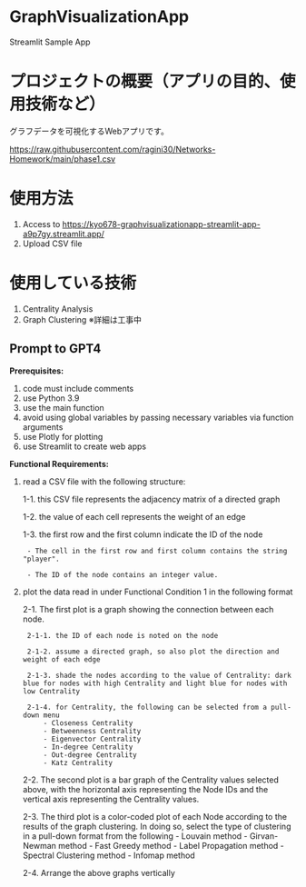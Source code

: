 # GraphVisualizationApp
Streamlit Sample App

# プロジェクトの概要（アプリの目的、使用技術など）
グラフデータを可視化するWebアプリです。

https://raw.githubusercontent.com/ragini30/Networks-Homework/main/phase1.csv

# 使用方法
1. Access to https://kyo678-graphvisualizationapp-streamlit-app-a9p7gy.streamlit.app/
2. Upload CSV file

# 使用している技術
1. Centrality Analysis
2. Graph Clustering
※詳細は工事中

## Prompt to GPT4
**Prerequisites:**
1. code must include comments
2. use Python 3.9
3. use the main function
4. avoid using global variables by passing necessary variables via function arguments
5. use Plotly for plotting
6. use Streamlit to create web apps

**Functional Requirements:**
1. read a CSV file with the following structure:
  
    1-1. this CSV file represents the adjacency matrix of a directed graph
 
    1-2. the value of each cell represents the weight of an edge
 
    1-3. the first row and the first column indicate the ID of the node
  
        - The cell in the first row and first column contains the string "player".
        
        - The ID of the node contains an integer value.
        
2. plot the data read in under Functional Condition 1 in the following format

    2-1. The first plot is a graph showing the connection between each node.
    
        2-1-1. the ID of each node is noted on the node
        
        2-1-2. assume a directed graph, so also plot the direction and weight of each edge
        
        2-1-3. shade the nodes according to the value of Centrality: dark blue for nodes with high Centrality and light blue for nodes with low Centrality
        
        2-1-4. for Centrality, the following can be selected from a pull-down menu
            - Closeness Centrality
            - Betweenness Centrality
            - Eigenvector Centrality
            - In-degree Centrality
            - Out-degree Centrality
            - Katz Centrality
            
    2-2. The second plot is a bar graph of the Centrality values selected above, with the horizontal axis representing the Node IDs and the vertical axis representing the Centrality values.
    
    2-3. The third plot is a color-coded plot of each Node according to the results of the graph clustering. In doing so, select the type of clustering in a pull-down format from the following
        - Louvain method
        - Girvan-Newman method
        - Fast Greedy method
        - Label Propagation method
        - Spectral Clustering method
        - Infomap method
        
    2-4. Arrange the above graphs vertically
